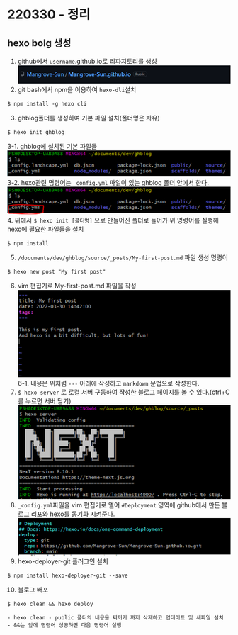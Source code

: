 # 220330 - 정리

## hexo bolg 생성
1. github에서 `username`.github.io로 리파지토리를 생성
![hexoblog-1](/git/hexoblog-1.png)
2. git bash에서 npm을 이용하여 `hexo-dli`설치
```shell
$ npm install -g hexo cli
```
3. ghblog폴더를 생성하여 기본 파일 설치(폴더명은 자유)
```shell
$ hexo init ghblog
```
3-1. ghblog에 설치된 기본 파일들   
![hexo-basic-files](/git/hexoblog-2.png)
3-2. hexo관련 명령어는 `_config.yml` 파일이 있는 ghblog 폴더 안에서 한다.   
![config-file](/git/hexoblog-3.png)
4. 위에서 `$ hexo init [폴더명]` 으로 만들어진 폴더로 들어가 위 명령어를 실행해 hexo에 필요한 파일들을 설치
```shell
$ npm install
```
5. `/documents/dev/ghblog/source/_posts/My-first-post.md` 파일 생성 명렁어
```shell
$ hexo new post "My first post"
```
6. vim 편집기로 My-first-post.md 파일을 작성
![my-first-post-edit](/git/hexoblog-4.png)
6-1. 내용은 위처럼 `---` 아래에 작성하고 `markdown` 문법으로 작성한다.   
7. `$ hexo server` 로 로컬 서버 구동하여 작성한 블로그 페이지를 볼 수 있다.(ctrl+C를 누르면 서버 닫기)   
![server-open](/git/hexoblog-5.png)
8. `_config.yml`파일을 vim 편집기로 열어 `#Deployment` 영역에 github에서 만든 블로그 리포와 hexo를 동기화 시켜준다.   
![deployment-to-repo](/git/hexoblog-6.png)
9. hexo-deployer-git 플러그인 설치
```shell
$ npm install hexo-deployer-git --save
```
10. 블로그 배포
```shell
$ hexo clean && hexo deploy
```
    - hexo clean - public 폴더의 내용을 찌꺼기 까지 삭제하고 업데이트 및 새파일 설치
    - &&는 앞에 명령어 성공하면 다음 명령어 실행
